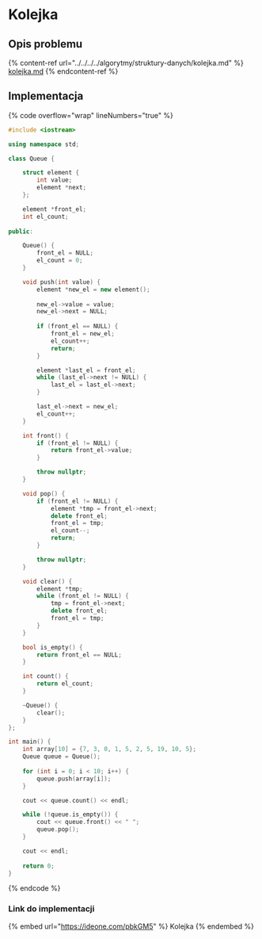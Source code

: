 # Kolejka

## Opis problemu

{% content-ref url="../../../../algorytmy/struktury-danych/kolejka.md" %}
[kolejka.md](../../../../algorytmy/struktury-danych/kolejka.md)
{% endcontent-ref %}

## Implementacja

{% code overflow="wrap" lineNumbers="true" %}
```cpp
#include <iostream>

using namespace std;

class Queue {

    struct element {
        int value;
        element *next;
    };

    element *front_el;
    int el_count;
    
public:

    Queue() {
        front_el = NULL;
        el_count = 0;
    }

    void push(int value) {
        element *new_el = new element();
        
        new_el->value = value;
        new_el->next = NULL;
        
        if (front_el == NULL) {
            front_el = new_el;
            el_count++;
            return;
        }

        element *last_el = front_el;
        while (last_el->next != NULL) {
            last_el = last_el->next;
        }

        last_el->next = new_el;
        el_count++;
    }

    int front() {
        if (front_el != NULL) {
            return front_el->value;
        }

        throw nullptr;
    }

    void pop() {
        if (front_el != NULL) {
            element *tmp = front_el->next;
            delete front_el;
            front_el = tmp;
            el_count--;
            return;
        }

        throw nullptr;
    }

    void clear() {
        element *tmp;
        while (front_el != NULL) {
            tmp = front_el->next;
            delete front_el;
            front_el = tmp;
        }
    }

    bool is_empty() {
        return front_el == NULL;
    }

    int count() {
        return el_count;
    }

    ~Queue() {
        clear();
    }
};

int main() {
    int array[10] = {7, 3, 0, 1, 5, 2, 5, 19, 10, 5};
    Queue queue = Queue();
    
    for (int i = 0; i < 10; i++) {
        queue.push(array[i]);
    }

    cout << queue.count() << endl;

    while (!queue.is_empty()) {
        cout << queue.front() << " ";
        queue.pop();
    }

    cout << endl;
    
    return 0;
}
```
{% endcode %}

### Link do implementacji

{% embed url="https://ideone.com/pbkGM5" %}
Kolejka
{% endembed %}
